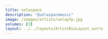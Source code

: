 ```yaml
---
title: velaspace
description: "@velaspacemusic"
image: /images/artists/velapfp.jpg
volumes: [3]
layout: ../../layouts/ArtistBioLayout.astro
---
```

